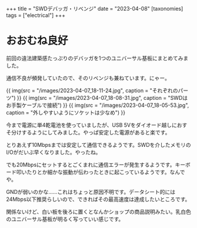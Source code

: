 
+++
title = "SWDデバッガ・リベンジ"
date = "2023-04-08"
[taxonomies]
tags = ["electrical"]
+++

# おおむね良好

前回の違法建築感たっぷりのデバッガを1つのユニバーサル基板にまとめてみました。

通信不良が頻発していたので、そのリベンジも兼ねています。にゃー。

{{ img(src = "/images/2023-04-07_18-11-24.jpg", caption = "それぞれのパーツ") }}
{{ img(src = "/images/2023-04-07_18-08-31.jpg", caption = "SWDはお手製ケーブルで接続") }}
{{ img(src = "/images/2023-04-07_18-05-53.jpg", caption = "外しやすいようにソケットは少なめ") }}

今まで電源に単4乾電池を使っていましたが、USB 5Vをダイオード越しにおすそ分けするようにしてみました。やっぱ安定した電源があると楽です。

とりあえず10Mbpsまでは安定して通信できるようです。SWDを介したメモリのI/Oがだいぶ早くなりました。やったね。

でも20Mbpsにセットするとごくまれに通信エラーが発生するようです。キーボード叩いたりとか細かな振動が伝わったときに起こっているようです。なんでや。

GNDが弱いのかな……これはちょっと原因不明です。データシート的には24Mbps以下推奨らしいので、できればその最高速度は達成したいところです。

関係ないけど、白い板を後ろに置くとなんかショップの商品説明みたい。乳白色のユニバーサル基板が明るく写っていい感じです。
